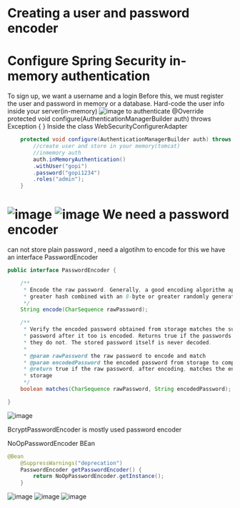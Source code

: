 Creating a user and password encoder
==============================
Configure Spring Security in-memory authentication
================================================
To sign up, we want a username and a login
Before this, we must register the user and password in memory or a database.
Hard-code the user info inside your server(in-memory)
![image](https://github.com/user-attachments/assets/e52c83b1-d906-4971-91fc-76e64e58f7ae)
to authenticate
@Override
	protected void configure(AuthenticationManagerBuilder auth) throws Exception {
	}
Inside the class WebSecurityConfigurerAdapter 
```java @Override
	protected void configure(AuthenticationManagerBuilder auth) throws Exception {
		//create user and store in your memory(tomcat)
		//inmemory auth
		auth.inMemoryAuthentication()
		.withUser("gopi")
		.password("gopi1234")
		.roles("admin");
	}
```
![image](https://github.com/user-attachments/assets/03292482-b21c-4fc0-91e5-9c24c7304f27)
![image](https://github.com/user-attachments/assets/f8cf8e20-34d0-4a86-8d6b-ba26e25cb013)
We need a password encoder
==================
can not store plain password , need a algotihm to encode
for this we have an interface PasswordEncoder
```java
public interface PasswordEncoder {

	/**
	 * Encode the raw password. Generally, a good encoding algorithm applies a SHA-1 or
	 * greater hash combined with an 8-byte or greater randomly generated salt.
	 */
	String encode(CharSequence rawPassword);

	/**
	 * Verify the encoded password obtained from storage matches the submitted raw
	 * password after it too is encoded. Returns true if the passwords match, false if
	 * they do not. The stored password itself is never decoded.
	 *
	 * @param rawPassword the raw password to encode and match
	 * @param encodedPassword the encoded password from storage to compare with
	 * @return true if the raw password, after encoding, matches the encoded password from
	 * storage
	 */
	boolean matches(CharSequence rawPassword, String encodedPassword);

}
```
![image](https://github.com/user-attachments/assets/ebf8bada-4517-4dfd-9956-801d3c240bd5)

BcryptPasswordEncoder is mostly used password encoder

NoOpPasswordEncoder BEan
```java
@Bean
	@SuppressWarnings("deprecation")
	PasswordEncoder getPasswordEncoder() {
		return NoOpPasswordEncoder.getInstance();
	}
```
 ![image](https://github.com/user-attachments/assets/d592da1d-fdf1-46e1-ba65-116ced48d35c)
![image](https://github.com/user-attachments/assets/e8d09d3e-f0a2-4522-9deb-ca8b3667f777)
![image](https://github.com/user-attachments/assets/53055703-dc78-4348-b0b0-a1717ec70ba9)

